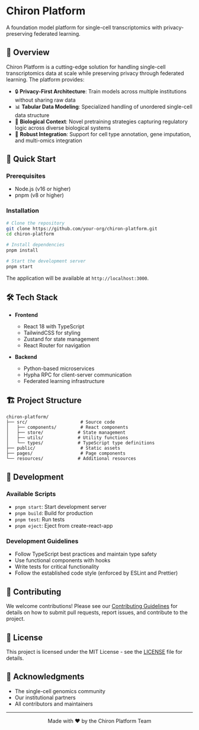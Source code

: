 # Chiron Platform

A foundation model platform for single-cell transcriptomics with privacy-preserving federated learning.

</div>

## 🎯 Overview

Chiron Platform is a cutting-edge solution for handling single-cell transcriptomics data at scale while preserving privacy through federated learning. The platform provides:

- 🔒 **Privacy-First Architecture**: Train models across multiple institutions without sharing raw data
- 📊 **Tabular Data Modeling**: Specialized handling of unordered single-cell data structure
- 🧬 **Biological Context**: Novel pretraining strategies capturing regulatory logic across diverse biological systems
- 🔄 **Robust Integration**: Support for cell type annotation, gene imputation, and multi-omics integration

## 🚀 Quick Start

### Prerequisites

- Node.js (v16 or higher)
- pnpm (v8 or higher)

### Installation

```bash
# Clone the repository
git clone https://github.com/your-org/chiron-platform.git
cd chiron-platform

# Install dependencies
pnpm install

# Start the development server
pnpm start
```

The application will be available at `http://localhost:3000`.

## 🛠️ Tech Stack

- **Frontend**
  - React 18 with TypeScript
  - TailwindCSS for styling
  - Zustand for state management
  - React Router for navigation

- **Backend**
  - Python-based microservices
  - Hypha RPC for client-server communication
  - Federated learning infrastructure

## 🏗️ Project Structure

```
chiron-platform/
├── src/                    # Source code
│   ├── components/         # React components
│   ├── store/             # State management
│   ├── utils/             # Utility functions
│   └── types/             # TypeScript type definitions
├── public/                 # Static assets
├── pages/                  # Page components
└── resources/             # Additional resources
```

## 🧪 Development

### Available Scripts

- `pnpm start`: Start development server
- `pnpm build`: Build for production
- `pnpm test`: Run tests
- `pnpm eject`: Eject from create-react-app

### Development Guidelines

- Follow TypeScript best practices and maintain type safety
- Use functional components with hooks
- Write tests for critical functionality
- Follow the established code style (enforced by ESLint and Prettier)

## 🤝 Contributing

We welcome contributions! Please see our [Contributing Guidelines](CONTRIBUTING.md) for details on how to submit pull requests, report issues, and contribute to the project.

## 📄 License

This project is licensed under the MIT License - see the [LICENSE](LICENSE) file for details.

## 🌟 Acknowledgments

- The single-cell genomics community
- Our institutional partners
- All contributors and maintainers

---

<div align="center">
Made with ❤️ by the Chiron Platform Team
</div>
